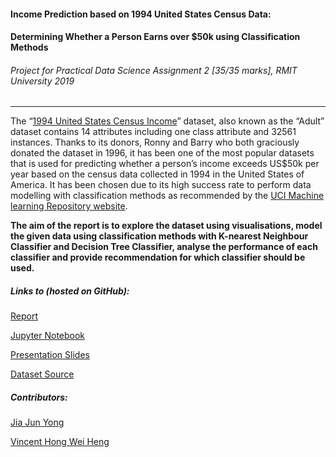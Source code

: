#### Income Prediction based on 1994 United States Census Data: 

#### Determining Whether a Person Earns over $50k using Classification Methods

###### Project for Practical Data Science Assignment 2 [35/35 marks], RMIT University 2019

------



The “[1994 United States Census Income](https://archive.ics.uci.edu/ml/datasets/adult)” dataset, also known as the “Adult” dataset contains 14 attributes including one class attribute and 32561 instances. Thanks to its donors, Ronny and Barry who both graciously donated the dataset in 1996, it has been one of the most popular datasets that is used for predicting whether a person’s income exceeds US$50k per year based on the census data collected in 1994 in the United States of America. It has been chosen due to its high success rate to perform data modelling with classification methods as recommended by the [UCI Machine learning Repository website](https://archive.ics.uci.edu/ml/datasets/adult). 

**The aim of the report is to explore the dataset using visualisations, model the given data using classification methods with K-nearest Neighbour Classifier and Decision Tree Classifier, analyse the performance of each classifier and provide recommendation for which classifier should be used.**



##### Links to (hosted on GitHub):

[Report](https://github.com/yongjiajun/Income-Prediction-DataSci/blob/master/report.pdf)

[Jupyter Notebook](https://github.com/yongjiajun/Income-Prediction-DataSci/blob/master/notebook.ipynb)

[Presentation Slides](https://github.com/yongjiajun/Income-Prediction-DataSci/blob/master/presentation.pdf)

[Dataset Source](https://archive.ics.uci.edu/ml/datasets/adult)



##### Contributors:

[Jia Jun Yong](https://github.com/yongjiajun/)

[Vincent Hong Wei Heng](https://github.com/Vincent0102)